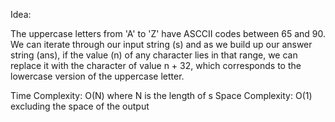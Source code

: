 Idea:

The uppercase letters from 'A' to 'Z' have ASCCII codes between 65 and 90. We can iterate through our input string (s) and as we build up our answer string (ans), if the value (n) of any character lies in that range, we can replace it with the character of value n + 32, which corresponds to the lowercase version of the uppercase letter.

Time Complexity: O(N) where N is the length of s
Space Complexity: O(1) excluding the space of the output
